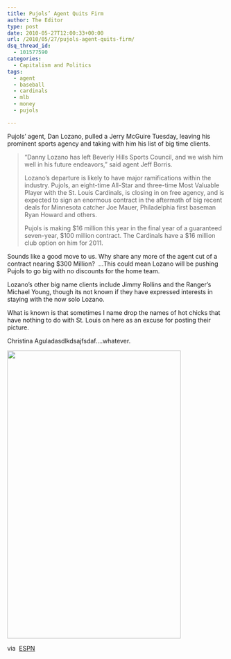 ```yaml
---
title: Pujols’ Agent Quits Firm
author: The Editor
type: post
date: 2010-05-27T12:00:33+00:00
url: /2010/05/27/pujols-agent-quits-firm/
dsq_thread_id:
  - 101577590
categories:
  - Capitalism and Politics
tags:
  - agent
  - baseball
  - cardinals
  - mlb
  - money
  - pujols

---
```

Pujols&#8217; agent, Dan Lozano, pulled a Jerry McGuire Tuesday, leaving his prominent sports agency and taking with him his list of big time clients.

> &#8220;Danny Lozano has left Beverly Hills Sports Council, and we wish him well in his future endeavors,&#8221; said agent Jeff Borris.
> 
> Lozano&#8217;s departure is likely to have major ramifications within the industry. Pujols, an eight-time All-Star and three-time Most Valuable Player with the St. Louis Cardinals, is closing in on free agency, and is expected to sign an enormous contract in the aftermath of big recent deals for Minnesota catcher Joe Mauer, Philadelphia first baseman Ryan Howard and others.
> 
> Pujols is making $16 million this year in the final year of a guaranteed seven-year, $100 million contract. The Cardinals have a $16 million club option on him for 2011.

Sounds like a good move to us. Why share any more of the agent cut of a contract nearing $300 Million?  &#8230;This could mean Lozano will be pushing Pujols to go big with no discounts for the home team.

Lozano&#8217;s other big name clients include Jimmy Rollins and the Ranger&#8217;s Michael Young, though its not known if they have expressed interests in staying with the now solo Lozano.

What is known is that sometimes I name drop the names of hot chicks that have nothing to do with St. Louis on here as an excuse for posting their picture.

Christina Aguladasdlkdsajfsdaf&#8230;.whatever.

<a rel="attachment wp-att-4720" href="http://punchingkitty.com/2010/05/27/pujols-agent-quits-firm/attachment/3811103/"><img class="aligncenter size-full wp-image-4720" title="3811103" src="http://media.punchingkitty.com/wordpress/2010/05/christina_a01.jpeg?filter=full" alt="" width="400" height="664" /></a>

via  <a href="http://sports.espn.go.com/mlb/news/story?id=5220159" target="_blank">ESPN</a>
